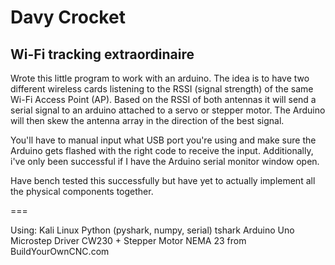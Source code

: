 # Davy Crocket

## Wi-Fi tracking extraordinaire

Wrote this little program to work with an arduino. The idea is to have two different wireless cards listening to the RSSI (signal strength) of the same Wi-Fi Access Point (AP). Based on the RSSI of both antennas it will send a serial signal to an arduino attached to a servo or stepper motor. The Arduino will then skew the antenna array in the direction of the best signal.

You'll have to manual input what USB port you're using and make sure the Arduino gets flashed with the right code to receive the input. Additionally, i've only been successful if I have the Arduino serial monitor window open.

Have bench tested this successfully but have yet to actually implement all the physical components together.

===

Using:
    Kali Linux
    Python (pyshark, numpy, serial)
    tshark
    Arduino Uno
    Microstep Driver CW230 + Stepper Motor NEMA 23 from BuildYourOwnCNC.com